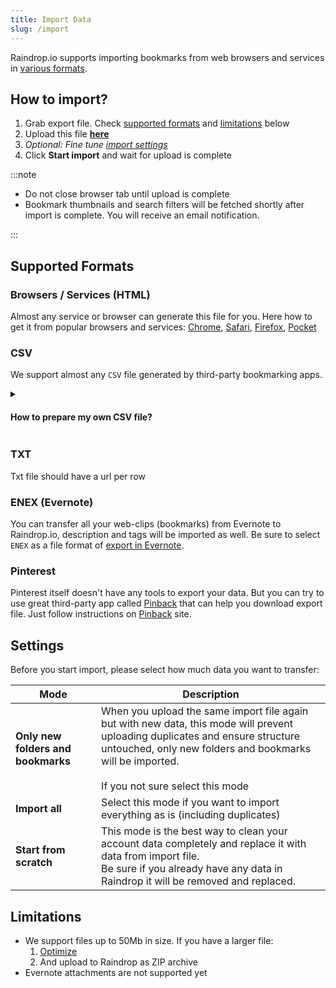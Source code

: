 ```yaml
---
title: Import Data
slug: /import
---
```


Raindrop.io supports importing bookmarks from web browsers and services in [various formats](#supported-formats).

## How to import?

1. Grab export file. Check [supported formats](#supported-formats) and [limitations](#limitations) below
2. Upload this file [**here**](https://app.raindrop.io/settings/import)
3. _Optional: Fine tune [import settings](#settings)_
4. Click **Start import** and wait for upload is complete

:::note

- Do not close browser tab until upload is complete
- Bookmark thumbnails and search filters will be fetched shortly after import is complete. You will receive an email notification.

:::

## Supported Formats

### Browsers / Services (HTML)

Almost any service or browser can generate this file for you. Here how to get it from popular browsers and services:
[Chrome](https://www.wikihow.com/Export-Bookmarks-from-Chrome),
[Safari](https://www.ionos.com/digitalguide/websites/web-development/export-safari-bookmarks/),
[Firefox](https://support.mozilla.org/en-US/kb/export-firefox-bookmarks-to-backup-or-transfer),
[Pocket](https://help.getpocket.com/article/1015-exporting-your-pocket-list)

### CSV

We support almost any `CSV` file generated by third-party bookmarking apps.

<!------------------------------>
<details><summary>

#### How to prepare my own CSV file?

</summary>

If you want to upload your own CSV file just make sure:

- Comma delimited
- Columns: `url`, `folder`, `title`, `description`, `tags`, `created`
- `url` column is required, other are optional
- use `/` to specify nested `folder`, like `a/b/c`
- to have multiple `tags` just put them in quotes, like `"tag1, tag2"`
- `created` column should have Unix timestamp or date in ISO 8601 format
- Column order doesn't matter

Here an example CSV file:

```csv
folder,url,title,description,tags,created
"Folder",http://google.com,Google,"Search engine","search, app",1629980125
"Folder/Nested folder",http://yahoo.com,Yahoo,"Another search engine","search, app",1629980125
```

[Validate your CSV](https://csvlint.io/) file before uploading!

</details>

### TXT

Txt file should have a url per row

### ENEX (Evernote)

You can transfer all your web-clips (bookmarks) from Evernote to Raindrop.io, description and tags will be imported as well.
Be sure to select `ENEX` as a file format of [export in Evernote](https://help.evernote.com/hc/en-us/articles/209005557-Export-notes-and-notebooks).

### Pinterest

Pinterest itself doesn't have any tools to export your data. But you can try to use great third-party app called [Pinback](https://pinbackit.github.io/) that can help you download export file.
Just follow instructions on [Pinback](https://pinbackit.github.io/) site.

## Settings

Before you start import, please select how much data you want to transfer:

| Mode                               | Description                                                                                                                                                                                                                            |
| ---------------------------------- | -------------------------------------------------------------------------------------------------------------------------------------------------------------------------------------------------------------------------------------- |
| **Only new folders and bookmarks** | When you upload the same import file again but with new data, this mode will prevent uploading duplicates and ensure structure untouched, only new folders and bookmarks will be imported. <br/><br/> If you not sure select this mode |
| **Import all**                     | Select this mode if you want to import everything as is (including duplicates)                                                                                                                                                         |
| **Start from scratch**             | This mode is the best way to clean your account data completely and replace it with data from import file. <br/> Be sure if you already have any data in Raindrop it will be removed and replaced.                                     |

## Limitations

- We support files up to 50Mb in size. If you have a larger file:
  1. [Optimize](https://optimize-bookmarks-html.glitch.me/)
  2. And upload to Raindrop as ZIP archive
- Evernote attachments are not supported yet
